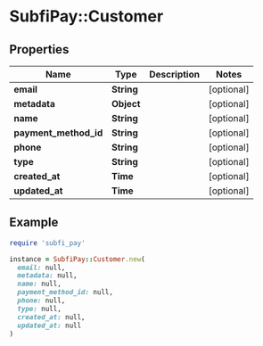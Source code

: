 # SubfiPay::Customer

## Properties

| Name | Type | Description | Notes |
| ---- | ---- | ----------- | ----- |
| **email** | **String** |  | [optional] |
| **metadata** | **Object** |  | [optional] |
| **name** | **String** |  | [optional] |
| **payment_method_id** | **String** |  | [optional] |
| **phone** | **String** |  | [optional] |
| **type** | **String** |  | [optional] |
| **created_at** | **Time** |  | [optional] |
| **updated_at** | **Time** |  | [optional] |

## Example

```ruby
require 'subfi_pay'

instance = SubfiPay::Customer.new(
  email: null,
  metadata: null,
  name: null,
  payment_method_id: null,
  phone: null,
  type: null,
  created_at: null,
  updated_at: null
)
```

